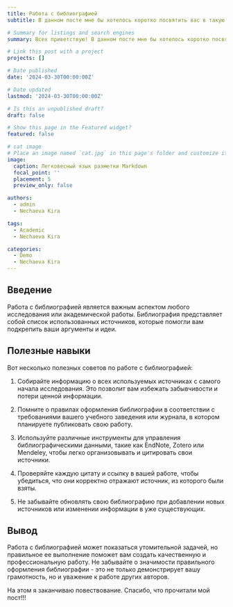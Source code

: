 ```yaml
---
title: Работа с библиографией
subtitle: В данном посте мне бы хотелось коротко посвятить вас в такую тему, как работа с библиографией.

# Summary for listings and search engines
summary: Всех приветствую! В данном посте мне бы хотелось коротко посвятить вас в такую тему, как работа с библиографией.

# Link this post with a project
projects: []

# Date published
date: '2024-03-30T00:00:00Z'

# Date updated
lastmod: '2024-03-30T00:00:00Z'

# Is this an unpublished draft?
draft: false

# Show this page in the Featured widget?
featured: false

# cat image
# Place an image named `cat.jpg` in this page's folder and customize its options here.
image:
  caption: Легковесный язык разметки Markdown
  focal_point: ''
  placement: 5
  preview_only: false

authors:
  - admin
  - Nechaeva Kira

tags:
  - Academic
  - Nechaeva Kira

categories:
  - Demo
  - Nechaeva Kira
---
```

## Введение
Работа с библиографией является важным аспектом любого исследования или академической работы. Библиография представляет собой список использованных источников, которые помогли вам подкрепить ваши аргументы и идеи. 

## Полезные навыки
Вот несколько полезных советов по работе с библиографией:

1. Собирайте информацию о всех используемых источниках с самого начала исследования. Это позволит вам избежать забывчивости и потери ценной информации.

2. Помните о правилах оформления библиографии в соответствии с требованиями вашего учебного заведения или журнала, в котором планируете публиковать свою работу.

3. Используйте различные инструменты для управления библиографическими данными, такие как EndNote, Zotero или Mendeley, чтобы легко организовывать и цитировать свои источники.

4. Проверяйте каждую цитату и ссылку в вашей работе, чтобы убедиться, что они корректно отражают источник, из которого были взяты.

5. Не забывайте обновлять свою библиографию при добавлении новых источников или изменении информации в уже существующих.

## Вывод
Работа с библиографией может показаться утомительной задачей, но правильное ее выполнение поможет вам создать качественную и профессиональную работу. Не забывайте о значимости правильного оформления библиографии - это не только демонстрирует вашу грамотность, но и уважение к работе других авторов.

На этом я заканчиваю повествование. Спасибо, что прочитали мой пост!!!
